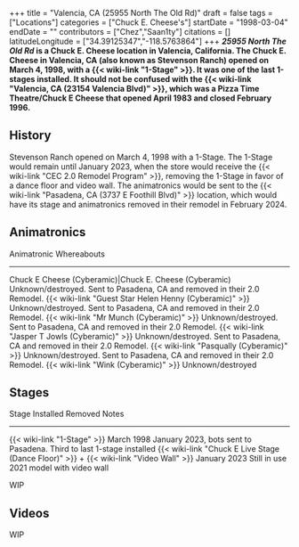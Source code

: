 +++
title = "Valencia, CA (25955 North The Old Rd)"
draft = false
tags = ["Locations"]
categories = ["Chuck E. Cheese's"]
startDate = "1998-03-04"
endDate = ""
contributors = ["Chez","Saan1ty"]
citations = []
latitudeLongitude = ["34.39125347","-118.5763864"]
+++
***25955 North The Old Rd* is a Chuck E. Cheese location in Valencia, California.
The Chuck E. Cheese in Valencia, CA (also known as Stevenson Ranch) opened on March 4, 1998, with a {{< wiki-link "1-Stage" >}}. It was one of the last 1-stages installed. It should not be confused with the {{< wiki-link "Valencia, CA (23154 Valencia Blvd)" >}}, which was a Pizza Time Theatre/Chuck E Cheese that opened April 1983 and closed February 1996.**

## History

Stevenson Ranch opened on March 4, 1998 with a 1-Stage.
The 1-Stage would remain until January 2023, when the store would receive the {{< wiki-link "CEC 2.0 Remodel Program" >}}, removing the 1-Stage in favor of a dance floor and video wall. The animatronics would be sent to the {{< wiki-link "Pasadena, CA (3737 E Foothill Blvd)" >}} location, which would have its stage and animatronics removed in their remodel in February 2024.

## Animatronics

  Animatronic                                                  Whereabouts
  ------------------------------------------------------------ ---------------------------------------------------------------------------
  Chuck E Cheese (Cyberamic)|Chuck E. Cheese (Cyberamic)      Unknown/destroyed. Sent to Pasadena, CA and removed in their 2.0 Remodel.
  {{< wiki-link "Guest Star Helen Henny (Cyberamic)" >}}   Unknown/destroyed. Sent to Pasadena, CA and removed in their 2.0 Remodel.
  {{< wiki-link "Mr Munch (Cyberamic)" >}}                 Unknown/destroyed. Sent to Pasadena, CA and removed in their 2.0 Remodel.
  {{< wiki-link "Jasper T Jowls (Cyberamic)" >}}           Unknown/destroyed. Sent to Pasadena, CA and removed in their 2.0 Remodel.
  {{< wiki-link "Pasqually (Cyberamic)" >}}                Unknown/destroyed. Sent to Pasadena, CA and removed in their 2.0 Remodel.
  {{< wiki-link "Wink (Cyberamic)" >}}                     Unknown/destroyed

## Stages

  Stage                                                                                           Installed      Removed                                Notes
  ----------------------------------------------------------------------------------------------- -------------- -------------------------------------- ---------------------------------
  {{< wiki-link "1-Stage" >}}                                                                 March 1998     January 2023, bots sent to Pasadena.   Third to last 1-stage installed
  {{< wiki-link "Chuck E Live Stage (Dance Floor)" >}} + {{< wiki-link "Video Wall" >}}   January 2023   Still in use                           2021 model with video wall

WIP

## Videos

WIP
